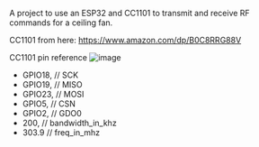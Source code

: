 A project to use an ESP32 and CC1101 to transmit and receive RF commands for a ceiling fan.

CC1101 from here: https://www.amazon.com/dp/B0C8RRG88V

CC1101 pin reference
![image](https://github.com/iamjoshk/home-assistant-collection/assets/28068117/2812e21e-8c56-4ca1-a945-5a1c3f9465d6)


- GPIO18, // SCK
- GPIO19, // MISO
- GPIO23, // MOSI
- GPIO5, // CSN
- GPIO2, // GDO0
- 200, // bandwidth_in_khz
- 303.9 // freq_in_mhz
